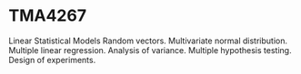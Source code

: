 # TMA4267
Linear Statistical Models
Random vectors. Multivariate normal distribution. Multiple linear regression. Analysis of variance. Multiple hypothesis testing. Design of experiments.
